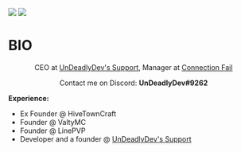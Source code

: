 ![](https://hit.yhype.me/github/profile?user_id=87789394)
![](https://komarev.com/ghpvc/?username=undeadlydev&color=blueviolet)

# BIO
<p align="center">CEO at <a href="https://dsc.gg/UnDeadlyDev">UnDeadlyDev's Support</a>, Manager at <a href="https://invite.gg/cfail">Connection Fail</a>

<p align="center">Contact me on Discord: <b>UnDeadlyDev#9262</b></p>

<p><strong>Experience:</strong></p>

<ul>
  <li>Ex Founder @ <a href="https://hivetowncraft.cf"></a>HiveTownCraft</li>
  <li>Founder @ <a href="https://valtymc.cf"></a>ValtyMC</li>
  <li>Founder @ <a href="https://linepvp.cf"></a>LinePVP</li>
  <li>Developer and a founder @ <a href="https://dsc.gg/UnDeadlyDev">UnDeadlyDev's Support</a></li>
</ul>
